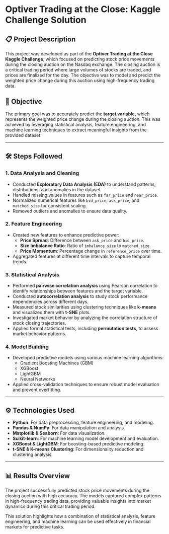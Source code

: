 # Optiver Trading at the Close: Kaggle Challenge Solution

## 📋 Project Description
This project was developed as part of the **Optiver Trading at the Close Kaggle Challenge**, which focused on predicting stock price movements during the closing auction on the Nasdaq exchange. The closing auction is a critical trading period where large volumes of stocks are traded, and prices are finalized for the day. The objective was to model and predict the weighted price change during this auction using high-frequency trading data.

## 🎯 Objective
The primary goal was to accurately predict the **target variable**, which represents the weighted price change during the closing auction. This was achieved by leveraging statistical analysis, feature engineering, and machine learning techniques to extract meaningful insights from the provided dataset.

---

## 🛠️ Steps Followed

### 1. Data Analysis and Cleaning
- Conducted **Exploratory Data Analysis (EDA)** to understand patterns, distributions, and anomalies in the dataset.
- Handled missing values in features such as `far_price` and `near_price`.
- Normalized numerical features like `bid_price`, `ask_price`, and `matched_size` for consistent scaling.
- Removed outliers and anomalies to ensure data quality.

### 2. Feature Engineering
- Created new features to enhance predictive power:
  - **Price Spread**: Difference between `ask_price` and `bid_price`.
  - **Size Imbalance Ratio**: Ratio of `imbalance_size` to `matched_size`.
  - **Price Momentum**: Percentage change in `reference_price` over time.
- Aggregated features at different time intervals to capture temporal trends.

### 3. Statistical Analysis
- Performed **pairwise correlation analysis** using Pearson correlation to identify relationships between features and the target variable.
- Conducted **autocorrelation analysis** to study stock performance dependencies across different days.
- Measured stock similarities using clustering techniques like **k-means** and visualized them with **t-SNE** plots.
- Investigated market behavior by analyzing the correlation structure of stock closing trajectories.
- Applied formal statistical tests, including **permutation tests**, to assess market behavior patterns.

### 4. Model Building
- Developed predictive models using various machine learning algorithms:
  - Gradient Boosting Machines (GBM)
  - XGBoost
  - LightGBM
  - Neural Networks
- Applied cross-validation techniques to ensure robust model evaluation and prevent overfitting.

---

## ⚙️ Technologies Used
- **Python**: For data preprocessing, feature engineering, and modeling.
- **Pandas & NumPy**: For data manipulation and analysis.
- **Matplotlib & Seaborn**: For data visualization.
- **Scikit-learn**: For machine learning model development and evaluation.
- **XGBoost & LightGBM**: For boosting-based predictive modeling.
- **t-SNE & K-means Clustering**: For dimensionality reduction and clustering analysis.

---

## 📊 Results Overview
The project successfully predicted stock price movements during the closing auction with high accuracy. The models captured complex patterns in high-frequency trading data, providing valuable insights into market dynamics during this critical trading period.

This solution highlights how a combination of statistical analysis, feature engineering, and machine learning can be used effectively in financial markets for predictive tasks.
